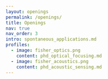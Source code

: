 ```yaml
---
layout: openings
permalink: /openings/
title: Openings
nav: true
nav_order: 3
intro: spontaneous_applications.md
profiles:
  - image: fisher_optics.png
    content: phd_optical_focusing.md
  - image: fisher_acoustics.png
    content: phd_acoustic_sensing.md
---
```

